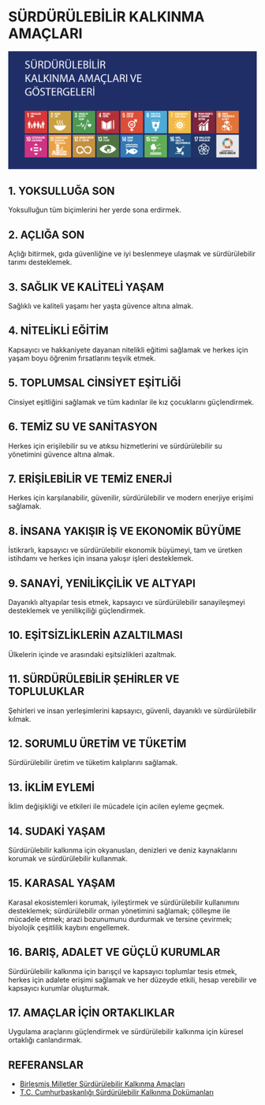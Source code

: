 # SÜRDÜRÜLEBİLİR KALKINMA AMAÇLARI

![Cumhurbaşkanlığı Dokümanı Kapak Görseli](gorsel.png)

## 1. YOKSULLUĞA SON
Yoksulluğun tüm biçimlerini her yerde sona erdirmek. 

## 2. AÇLIĞA SON
Açlığı bitirmek, gıda güvenliğine ve iyi beslenmeye ulaşmak ve sürdürülebilir tarımı desteklemek. 

## 3. SAĞLIK VE KALİTELİ YAŞAM
Sağlıklı ve kaliteli yaşamı her yaşta güvence altına almak.

## 4. NİTELİKLİ EĞİTİM
Kapsayıcı ve hakkaniyete dayanan nitelikli eğitimi sağlamak ve herkes için yaşam boyu öğrenim fırsatlarını teşvik etmek. 

## 5. TOPLUMSAL CİNSİYET EŞİTLİĞİ
Cinsiyet eşitliğini sağlamak ve tüm kadınlar ile kız çocuklarını güçlendirmek. 

## 6. TEMİZ SU VE SANİTASYON
Herkes için erişilebilir su ve atıksu hizmetlerini ve sürdürülebilir su yönetimini güvence altına almak. 

## 7. ERİŞİLEBİLİR VE TEMİZ ENERJİ
Herkes için karşılanabilir, güvenilir, sürdürülebilir ve modern enerjiye erişimi sağlamak.

## 8. İNSANA YAKIŞIR İŞ VE EKONOMİK BÜYÜME
İstikrarlı, kapsayıcı ve sürdürülebilir ekonomik büyümeyi, tam ve üretken istihdamı ve herkes için insana yakışır işleri desteklemek. 

## 9. SANAYİ, YENİLİKÇİLİK VE ALTYAPI
Dayanıklı altyapılar tesis etmek, kapsayıcı ve sürdürülebilir sanayileşmeyi desteklemek ve yenilikçiliği güçlendirmek.

## 10. EŞİTSİZLİKLERİN AZALTILMASI
Ülkelerin içinde ve arasındaki eşitsizlikleri azaltmak. 

## 11. SÜRDÜRÜLEBİLİR ŞEHİRLER VE TOPLULUKLAR
Şehirleri ve insan yerleşimlerini kapsayıcı, güvenli, dayanıklı ve sürdürülebilir kılmak. 

## 12. SORUMLU ÜRETİM VE TÜKETİM
Sürdürülebilir üretim ve tüketim kalıplarını sağlamak. 

## 13. İKLİM EYLEMİ
İklim değişikliği ve etkileri ile mücadele için acilen eyleme geçmek.

## 14. SUDAKİ YAŞAM
Sürdürülebilir kalkınma için okyanusları, denizleri ve deniz kaynaklarını korumak ve sürdürülebilir kullanmak. 

## 15. KARASAL YAŞAM
Karasal ekosistemleri korumak, iyileştirmek ve sürdürülebilir kullanımını desteklemek; sürdürülebilir orman yönetimini sağlamak; çölleşme ile mücadele etmek; arazi bozunumunu durdurmak ve tersine çevirmek; biyolojik çeşitlilik kaybını engellemek. 

## 16. BARIŞ, ADALET VE GÜÇLÜ KURUMLAR
Sürdürülebilir kalkınma için barışçıl ve kapsayıcı toplumlar tesis etmek, herkes için adalete erişimi sağlamak ve her düzeyde etkili, hesap verebilir ve kapsayıcı kurumlar oluşturmak. 

## 17. AMAÇLAR İÇİN ORTAKLIKLAR
Uygulama araçlarını güçlendirmek ve sürdürülebilir kalkınma için küresel ortaklığı canlandırmak. 

## REFERANSLAR
- [Birleşmiş Milletler Sürdürülebilir Kalkınma Amaçları](https://www.un.org/sustainabledevelopment/sustainable-development-goals/)
- [T.C. Cumhurbaşkanlığı Sürdürülebilir Kalkınma Dokümanları](http://www.surdurulebilirkalkinma.gov.tr/)

